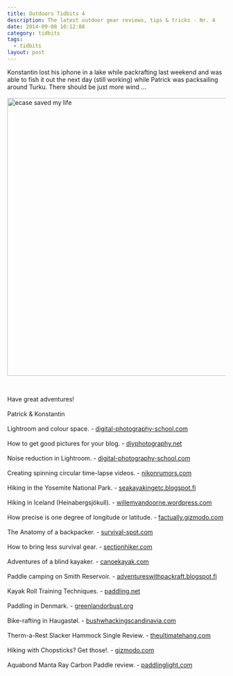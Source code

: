 ```yaml
---
title: Outdoors Tidbits 4
description: The latest outdoor gear reviews, tips & tricks - Nr. 4
date: 2014-09-08 10:12:08
category: tidbits
tags:
  - tidbits
layout: post
---
```

Konstantin lost his iphone in a lake while packrafting last weekend and was able to fish it out the next day (still working) while Patrick was packsailing around Turku. There should be just more wind ... <br><br>
<a href="https://www.flickr.com/photos/90204224@N07/14989210509"><img src="https://farm4.staticflickr.com/3914/14989210509_5843d64fd7_o.jpg" width="640" height="640" alt="ecase saved my life"></a>
<!--more--><br>
Have great adventures!<br><br>
Patrick & Konstantin<br><br>Lightroom and colour space. - [digital-photography-school.com](http://digital-photography-school.com/everything-need-know-lightroom-colour-space/)
<br><br>How to get good pictures for your blog. - [diyphotography.net](http://www.diyphotography.net/complete-high-end-workflow-post-production/)
<br><br>
Noise reduction in Lightroom. - [digital-photography-school.com](http://digital-photography-school.com/how-to-do-noise-reduction-in-lightroom/)
<br><br>
Creating spinning circular time-lapse videos. - [nikonrumors.com](http://nikonrumors.com/2014/08/31/creating-spinning-circular-timelapse-with-nikon-dslr-camera.aspx/)
<br><br>
Hiking in the Yosemite National Park. - [seakayakingetc.blogspot.fi](http://seakayakingetc.blogspot.fi/2014/09/hiking-trip-on-yosemite-national-park.html)
<br><br>Hiking in Iceland (Heinabergsjökull). - [willemvandoorne.wordpress.com](http://willemvandoorne.wordpress.com/2014/09/06/iceland-part-ii-a-special-spot-above-heinabergsjokull/)
<br><br>How precise is one degree of longitude or latitude. - [factually.gizmodo.com](http://factually.gizmodo.com/how-precise-is-one-degree-of-longitude-or-latitude-1631241162/+robertsorokanich)
<br><br>The Anatomy of a backpacker. - [survival-spot.com](http://www.survival-spot.com/survival-blog/the-anatomy-of-a-backpacker/)
<br><br>How to bring less survival gear. - [sectionhiker.com](http://sectionhiker.com/bushcraft-101-or-how-to-bring-even-less-survival-gear-on-wilderness-adventures/)
<br><br>
Adventures of a blind kayaker. - [canoekayak.com](http://www.canoekayak.com/videos/blind-kayaker-erik-weihenmayer-starts-grand-canyon/)
<br><br>  Paddle camping on Smith Reservoir. - [adventureswithpackraft.blogspot.fi](http://adventureswithpackraft.blogspot.fi/2014/09/paddle-camping-on-smith-reservoir.html)
<br><br>Kayak Roll Training Techniques. - [paddling.net](http://www.paddling.net/guidelines/showArticle.html?show=829)
<br><br>Paddling in Denmark. - [greenlandorbust.org](http://www.greenlandorbust.org/denmark/)
<br><br>Bike-rafting in Haugastøl. - [bushwhackingscandinavia.com](http://bushwhackingscandinavia.com/2014/08/31/barely-legal-bikerafting/)
<br><br>Therm-a-Rest Slacker Hammock Single Review. - [theultimatehang.com](http://theultimatehang.com/2014/09/therm-a-rest-slacker-hammock-single-review/)
<br><br>Hiking with Chopsticks? Get those!. - [gizmodo.com](http://gizmodo.com/smart-chopsticks-that-test-your-food-for-contamination-1630307833)
<br><br>Aquabond Manta Ray Carbon Paddle review. - [paddlinglight.com](http://www.paddlinglight.com/reviews/aquabound-manta-ray-carbon-paddle-review/)
